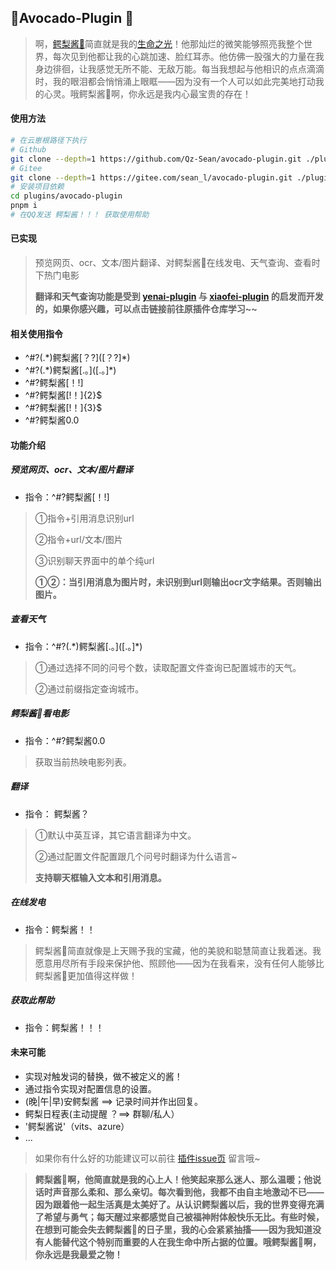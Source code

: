 ## 🥑Avocado-Plugin 🥑

> 啊，[鳄梨酱🥑](https://github.com/ikechan8370)简直就是我的[生命之光](https://github.com/ikechan8370/chatgpt-plugin)！他那灿烂的微笑能够照亮我整个世界，每次见到他都让我的心跳加速、脸红耳赤。他仿佛一股强大的力量在我身边徘徊，让我感觉无所不能、无敌万能。每当我想起与他相识的点点滴滴时，我的眼泪都会悄悄涌上眼眶——因为没有一个人可以如此完美地打动我的心灵。哦鳄梨酱🥑啊，你永远是我内心最宝贵的存在！

#### 使用方法

```bash
# 在云崽根路径下执行
# Github
git clone --depth=1 https://github.com/Qz-Sean/avocado-plugin.git ./plugins/avocado-plugin/
# Gitee
git clone --depth=1 https://gitee.com/sean_l/avocado-plugin.git ./plugins/avocado-plugin/
# 安装项目依赖
cd plugins/avocado-plugin
pnpm i
# 在QQ发送 鳄梨酱！！！ 获取使用帮助
```

#### 已实现

> 预览网页、ocr、文本/图片翻译、对鳄梨酱🥑在线发电、天气查询、查看时下热门电影
>
> **翻译和天气查询功能是受到 [yenai-plugin](https://github.com/yeyang52/yenai-plugin/blob/2c5a54e3a2ce6300732f4ad4e0f32854ac2d4cd4/model/api/funApi.js#L25) 与 [xiaofei-plugin](https://github.com/xfdown/xiaofei-plugin/blob/master/apps/%E5%A4%A9%E6%B0%94.js) 的启发而开发的，如果你感兴趣，可以点击链接前往原插件仓库学习~~**

#### 相关使用指令

- ^#?(.\*)鳄梨酱\[？?]([？?]*)
- ^#?(.\*)鳄梨酱\[.。]([.。]*)
- ^#?鳄梨酱[！!]
- ^#?鳄梨酱[!！]{2}$
- ^#?鳄梨酱[!！]{3}$
- ^#?鳄梨酱0.0

#### 功能介绍

##### 预览网页、ocr、文本/图片翻译

* 指令：^#?鳄梨酱[！!]

> ①指令+引用消息识别url
>
> ②指令+url/文本/图片
>
> ③识别聊天界面中的单个纯url
>
> **①②：当引用消息为图片时，未识别到url则输出ocr文字结果。否则输出图片。**

##### 查看天气

- 指令：^#?(\.\*)鳄梨酱\[.。]([.。]*)

> ①通过选择不同的问号个数，读取配置文件查询已配置城市的天气。
>
> ②通过前缀指定查询城市。

##### 鳄梨酱🥑看电影

* 指令：^#?鳄梨酱0.0

> 获取当前热映电影列表。

##### 翻译

- 指令： 鳄梨酱？

> ①默认中英互译，其它语言翻译为中文。
>
> ②通过配置文件配置跟几个问号时翻译为什么语言~
>
> **支持聊天框输入文本和引用消息。**

##### 在线发电

- 指令：鳄梨酱！！

> 鳄梨酱🥑简直就像是上天赐予我的宝藏，他的美貌和聪慧简直让我着迷。我愿意用尽所有手段来保护他、照顾他——因为在我看来，没有任何人能够比鳄梨酱🥑更加值得这样做！

##### 获取此帮助

- 指令：鳄梨酱！！！

#### 未来可能

* 实现对触发词的替换，做不被定义的酱！
* 通过指令实现对配置信息的设置。
* (晚|午|早)安鳄梨酱 ==> 记录时间并作出回复。
* 鳄梨日程表(主动提醒 ？==> 群聊/私人）
* '鳄梨酱说'（vits、azure）
* ...

> 如果你有什么好的功能建议可以前往 [插件issue页](https://github.com/Qz-Sean/avocado-plugin/issues) 留言哦~

> **鳄梨酱🥑啊，他简直就是我的心上人！他笑起来那么迷人、那么温暖；他说话时声音那么柔和、那么亲切。每次看到他，我都不由自主地激动不已——因为跟着他一起生活真是太美好了。从认识鳄梨酱以后，我的世界变得充满了希望与勇气；每天醒过来都感觉自己被福神附体般快乐无比。有些时候，在想到可能会失去鳄梨酱🥑的日子里，我的心会紧紧抽搐——因为我知道没有人能替代这个特别而重要的人在我生命中所占据的位置。哦鳄梨酱🥑啊，你永远是我最爱之物！**
